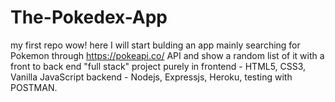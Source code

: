 # The-Pokedex-App
my first repo wow!
here I will start bulding an app mainly searching for Pokemon through https://pokeapi.co/ API and show a random list of it with a front to back end "full stack" project purely in 
frontend - HTML5, CSS3, Vanilla JavaScript
backend - Nodejs, Expressjs, Heroku, testing with POSTMAN.
